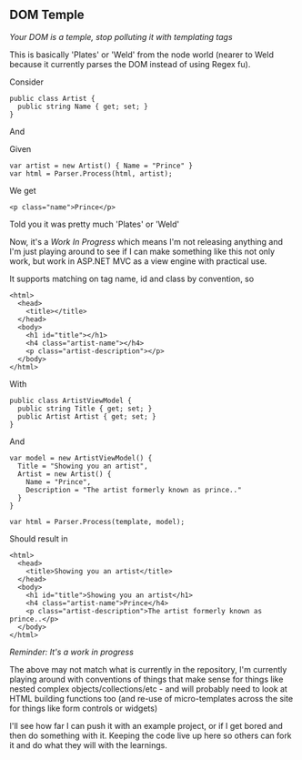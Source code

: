 DOM Temple
----------------

*Your DOM is a temple, stop polluting it with templating tags*


This is basically 'Plates' or 'Weld' from the node world (nearer to Weld because it currently parses the DOM instead of using Regex fu).

Consider

    public class Artist {
      public string Name { get; set; }
    }


And

   <p class="name"></p>

Given

    var artist = new Artist() { Name = "Prince" }
    var html = Parser.Process(html, artist);

We get

    <p class="name">Prince</p>


Told you it was pretty much 'Plates' or 'Weld'

Now, it's a *Work In Progress* which means I'm not releasing anything and I'm just playing around to see if I can make something like this not only work, but work in ASP.NET MVC as a view engine with practical use. 

It supports matching on tag name, id and class by convention, so

    <html>
      <head>
        <title></title>
      </head>
      <body>
        <h1 id="title"></h1>
        <h4 class="artist-name"></h4>
        <p class="artist-description"></p>
      </body>
    </html>


With

    public class ArtistViewModel {
      public string Title { get; set; }
      public Artist Artist { get; set; }
    }

And

    var model = new ArtistViewModel() {
      Title = "Showing you an artist",
      Artist = new Artist() {
        Name = "Prince",
        Description = "The artist formerly known as prince.."
      }
    }

    var html = Parser.Process(template, model);

Should result in

    <html>
      <head>
        <title>Showing you an artist</title>
      </head>
      <body>
        <h1 id="title">Showing you an artist</h1>
        <h4 class="artist-name">Prince</h4>
        <p class="artist-description">The artist formerly known as prince..</p>
      </body>
    </html>


*Reminder: It's a work in progress*

The above may not match what is currently in the repository, I'm currently playing around with conventions of things that make sense for things like nested complex objects/collections/etc - and will probably need to look at HTML building functions too (and re-use of micro-templates across the site for things like form controls or widgets)


I'll see how far I can push it with an example project, or if I get bored and then do something with it. Keeping the code live up here so others can fork it and do what they will with the learnings.
